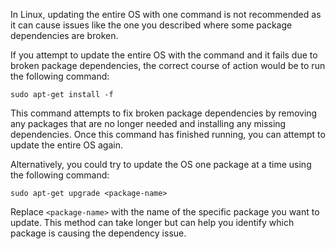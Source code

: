 In Linux, updating the entire OS with one command is not recommended as it can cause issues like the one you described where some package dependencies are broken. 

If you attempt to update the entire OS with the command and it fails due to broken package dependencies, the correct course of action would be to run the following command:

```
sudo apt-get install -f
```

This command attempts to fix broken package dependencies by removing any packages that are no longer needed and installing any missing dependencies. Once this command has finished running, you can attempt to update the entire OS again. 

Alternatively, you could try to update the OS one package at a time using the following command: 

```
sudo apt-get upgrade <package-name>
```

Replace `<package-name>` with the name of the specific package you want to update. This method can take longer but can help you identify which package is causing the dependency issue.
